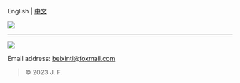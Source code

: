 English | [中文](https://beixin.notion.site/)

[![](https://img.shields.io/badge/-PayPal-142C8E.svg?style=for-the-badge&logo=paypal&logoColor=white&labelColor=3F51B5&color=C5CAE9)](https://paypal.me/beixin)

---

[![](https://img.shields.io/badge/-Telegram-2DA5E1.svg?style=for-the-badge&logo=telegram&logoColor=white&labelColor=03A9F4&color=B3E5FC)](https://t.me/beixinti)

Email address: beixinti@foxmail.com

> © 2023 J. F.
